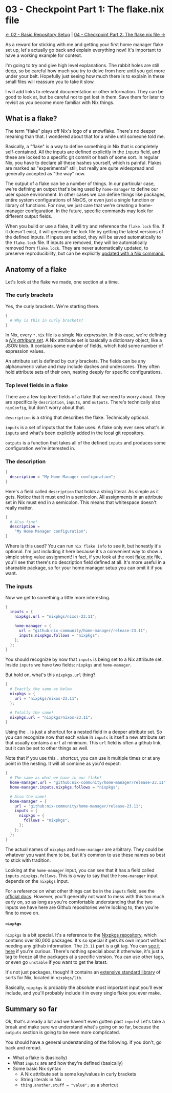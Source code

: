 # 03 - Checkpoint Part 1: The flake.nix file

[<- 02 - Basic Repository Setup](./02-basic-repository-setup.md) | [04 - Checkpoint Part 2: The flake.nix file ->](./04-checkpoint-part-2.md)

As a reward for sticking with me and getting your first home manager flake set
up, let's actually go back and explain everything now! It's important to have
a working example for context.

I'm going to try and give high level explanations. The rabbit holes are still
deep, so be careful how much you try to delve from here until you get more under
your belt. Hopefully just seeing how much there is to explain in these small
files will reassure you to take it slow.

I will add links to relevant documentation or other information. They can be
good to look at, but be careful not to get lost in them. Save them for later
to revisit as you become more familiar with Nix things.

## What is a flake?

The term "flake" plays off Nix's logo of a snowflake. There's no deeper
meaning than that. I wondered about that for a while until someone told me.

Basically, a "flake" is a way to define something in Nix that is completely
self-contained. All the inputs are defined explicitly in the `inputs` field,
and these are locked to a specific git commit or hash of some sort. In regular
Nix, you have to declare all these hashes yourself, which is painful. Flakes
are marked as "experimental" still, but really are quite widespread and
generally accepted as "the way" now.

The output of a flake can be a number of things. In our particular case, we're
defining an output that's being used by `home-manager` to define our user space
environment. In other cases we can define things like packages, entire system
configurations of NixOS, or even just a single function or library of functions.
For now, we just care that we're creating a home-manager configuration. In the
future, specific commands may look for different output fields.

When you build or use a flake, it will try and reference the `flake.lock` file.
If it doesn't exist, it will generate the lock file by getting the latest
versions of the defined inputs. If inputs are added, they will be saved
automatically to the `flake.lock` file. If inputs are removed, they will be
automatically removed from `flake.lock`. They are never automatically updated,
to preserve reproducibility, but can be explicitly [updated with a Nix command.](https://nixos.org/manual/nix/stable/command-ref/new-cli/nix3-flake-update.html)

## Anatomy of a flake

Let's look at the flake we made, one section at a time.

### The curly brackets

Yes, the curly brackets. We're starting there.

```nix
{
  # Why is this in curly brackets?
}
```

In Nix, every `*.nix` file is a single _Nix expression_. In this case, we're
defining a [_Nix attribute set_](https://nixos.org/manual/nix/stable/language/values.html#attribute-set).
A Nix attribute set is basically a dictionary object, like a JSON blob. It
contains some number of fields, which hold some number of expression values.

An attribute set is defined by curly brackets. The fields can be any
alphanumeric value and may include dashes and undescores. They often hold
attribute sets of their own, nesting deeply for specific configurations.

### Top level fields in a flake

There are a few top level fields of a flake that we need to worry about. They
are specifically `description`, `inputs`, and `outputs`. There's technically
also `nixConfig`, but don't worry about that.

`description` is a string that describes the flake. Technically optional.

`inputs` is a set of inputs that the flake uses. A flake only ever sees what's
in `inputs` and what's been explicitly added in the local git repository.

`outputs` is a function that takes all of the defined `inputs` and produces
some configuration we're interested in.

### The description

```nix
{
  description = "My Home Manager configuration";
}
```

Here's a field called `description` that holds a string literal. As simple as
it gets. Notice that it must end in a semicolon. All assignments in an
attribute set in Nix must end in a semicolon. This means that whitespace doesn't
really matter.

```nix
{
  # Also fine!
  description =
    "My Home Manager configuration";
}
```

Where is this used? You can run `nix flake info` to see it, but honestly
it's optional. I'm just including it here because it's a convenient way to
show a simple string value assignment! In fact, if you look at the root
[flake.nix](./flake.nix) file, you'll see that there's no description field
defined at all. It's more useful in a shareable package, so for your home
manager setup you can omit it if you want.

### The inputs

Now we get to something a little more interesting.

```nix
{
  inputs = {
    nixpkgs.url = "nixpkgs/nixos-23.11";

    home-manager = {
      url = "github:nix-community/home-manager/release-23.11";
      inputs.nixpkgs.follows = "nixpkgs";
    };
  };
}
```

You should recognize by now that `inputs` is being set to a Nix attribute set.
Inside `inputs` we have two fields: `nixpkgs` and `home-manager`.

But hold on, what's this `nixpkgs.url` thing?

```nix
{
  # Exactly the same as below
  nixpkgs = {
    url = "nixpkgs/nixos-23.11";
  };

  # Totally the same!
  nixpkgs.url = "nixpkgs/nixos-23.11";
}
```

Using the `.` is just a shortcut for a nested field in a deeper attribute set.
So you can recognize now that each value in `inputs` is itself a new attribute
set that usually contains a `url` at minimum. This `url` field is often a
github link, but it can be set to other things as well.

Note that if you use this `.` shortcut, you can use it multiple times or at any
point in the nesting. It will all combine as you'd expect:

```nix
{
  # The same as what we have in our flake!
  home-manager.url = "github:nix-community/home-manager/release-23.11";
  home-manager.inputs.nixpkgs.follows = "nixpkgs";

  # Also the same!
  home-manager = {
    url = "github:nix-community/home-manager/release-23.11";
    inputs = {
      nixpkgs = {
        follows = "nixpkgs";
      };
    };
  };
}
```

The actual names of `nixpkgs` and `home-manager` are arbitrary. They could be
whatever you want them to be, but it's common to use these names so best to
stick with tradition.

Looking at the `home-manager` input, you can see that it has a field called
`inputs.nixpkgs.follows`. This is a way to say that the `home-manager` input
depends on the `nixpkgs` input.

For a reference on what other things can be in the `inputs` field, see the
[official docs](https://nixos.org/manual/nix/stable/command-ref/new-cli/nix3-flake.html#flake-inputs).
However, you'll generally not want to mess with this too much early on, so as
long as you're comfortable understanding that the two inputs we have here are
Github repositories we're locking to, then you're fine to move on.

#### `nixpkgs`

`nixpkgs` is a bit special. It's a reference to the [Nixpkgs repository](https://github.com/NixOS/nixpkgs),
which contains over 80,000 packages. It's so special it gets its own import
without needing any github information. The `23.11` part is a git tag. You can
[see it here](https://github.com/NixOS/nixpkgs/releases/tag/23.11) if you're
curious. There's nothing special about it otherwise, it's just a tag to freeze
all the packages at a specific version. You can use other tags, or even go
`unstable` if you want to get the latest.

It's not just packages, though! It contains an [extensive standard library](https://nixos.org/manual/nixpkgs/stable/#sec-functions-library)
of sorts for Nix, located in `nixpkgs/lib`.

Basically, `nixpkgs` is probably the absolute most important input you'll ever
include, and you'll probably include it in every single flake you ever make.

## Summary so far

Ok, that's already a lot and we haven't even gotten past `inputs`! Let's take
a break and make sure we understand what's going on so far, because the
`outputs` section is going to be even more complicated.

You should have a general understanding of the following. If you don't, go back
and reread.

- What a flake is (basically)
- What `inputs` are and how they're defined (basically)
- Some basic Nix syntax
  - A Nix attribute set is some key/values in curly brackets
  - String literals in Nix
  - `thing.another.stuff = "value";` as a shortcut
